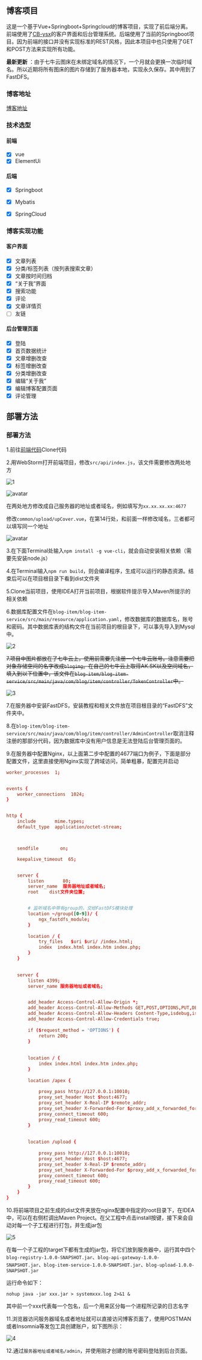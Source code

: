 ## 博客项目

这是一个基于Vue+Springboot+Springcloud的博客项目，实现了前后端分离。前端使用了[CB-ysx](https://github.com/CB-ysx/myblog/commits?author=CB-ysx)的客户界面和后台管理系统。后端使用了当前的Springboot项目。因为前端的接口并没有实现标准的REST风格，因此本项目中也只使用了GET和POST方法来实现所有功能。

**最新更新** ：由于七牛云图床在未绑定域名的情况下，一个月就会更换一次临时域名。所以近期将所有图床的图片存储到了服务器本地，实现永久保存。其中用到了FastDFS。

### 博客地址

[博客地址](http://47.100.40.16/home)

### 技术选型

#### 前端

- [X] vue
- [X] ElementUi

#### 后端

- [X] Springboot
- [X] Mybatis
- [X] SpringCloud


### 博客实现功能

#### 客户界面

- [X] 文章列表
- [X] 分类/标签列表（按列表搜索文章）
- [X] 文章按时间归档
- [X] “关于我”界面
- [X] 搜索功能
- [X] 评论
- [X] 文章详情页
- [ ] 友链

#### 后台管理页面

- [X] 登陆
- [X] 首页数据统计
- [X] 文章增删改查
- [X] 标签增删改查
- [X] 分类增删改查
- [X] 编辑“关于我”
- [X] 编辑博客配置页面
- [X] 评论管理

## 部署方法

### 部署方法

1.前往[前端代码](<https://github.com/midoii/myblog>)Clone代码

2.用WebStorm打开前端项目，修改`src/api/index.js`，该文件需要修改两处地方

![1](img/1.png)

![avatar](D:\java_blog\img\7.png)

在两处地方修改成自己服务器的地址或者域名，例如填写为`xx.xx.xx.xx:4677`

修改`common/upload/upCover.vue`，在第14行处，和前面一样修改域名，三者都可以填写同一个地址

![avatar](D:\java_blog\img\8.png)

3.在下面Terminal处输入`npm install -g vue-cli`，就会自动安装相关依赖（需要先安装node.js）

4.在Terminal输入`npm run build`，则会编译程序，生成可以运行的静态资源。结束后可以在项目根目录下看到dist文件夹

5.Clone当前项目，使用IDEA打开当前项目，根据软件提示导入Maven所提示的相关依赖

6.数据库配置文件在`blog-item/blog-item-service/src/main/resource/application.yaml`，修改数据库的数据库名，账号和密码。其中数据库表的结构文件在当前项目的根目录下，可以事先导入到Mysql中。

![2](img/2.png)

~~7.项目中图片都放在了七牛云上，使用前需要先注册一个七牛云账号。注意需要把对象存储空间的名字改成`blogimg`。在自己的七牛云上取得AK.SK以及空间域名，填入到以下位置中，该文件在`blog-item/blog-item-service/src/main/java/com/blog/item/controller/TokenController`中。~~

![3](img/3.png)

7.在服务器中安装FastDFS，安装教程和相关文件放在项目根目录的“FastDFS”文件夹中。

8.在`blog-item/blog-item-service/src/main/java/com/blog/item/controller/AdminController`取消注释注册的那部分代码，因为数据库中没有用户信息是无法登陆后台管理页面的。

9.在服务器中配置Nginx，以上面第二步中配置的4677端口为例子，下面是部分配置文件，这里直接使用Nginx实现了跨域访问，简单粗暴，配置完并启动


```conf
worker_processes  1;


events {
    worker_connections  1024;
}


http {
    include       mime.types;
    default_type  application/octet-stream;



    sendfile        on;

    keepalive_timeout  65;


	server {
        listen       80;
        server_name  服务器地址或者域名;
		root	dist文件夹位置;


		# 监听域名中带有group的，交给FastDFS模块处理
        location ~/group([0-9])/ {
            ngx_fastdfs_module;
        }
		
		location / {
            try_files	$uri $uri/ /index.html;
            index  index.html index.htm index.php;
        }
	}
	

	server {
		listen 4399;
		server_name 服务器地址或者域名;


		add_header Access-Control-Allow-Origin *;
		add_header Access-Control-Allow-Methods GET,POST,OPTIONS,PUT,DELETE;
		add_header Access-Control-Allow-Headers Content-Type,isdebug,isAdmin,accessToken,x-requested-with;
		add_header Access-Control-Allow-Credentials true;
		
		if ($request_method = 'OPTIONS') {
			return 200;
		}
		
		
		location / {
			index index.html index.htm index.php;
		}
		
		location /apex {
		
			proxy_pass http://127.0.0.1:10010;
			proxy_set_header Host $host:4677;
			proxy_set_header X-Real-IP $remote_addr;
			proxy_set_header X-Forwarded-For $proxy_add_x_forwarded_for;
			proxy_connect_timeout 600;
			proxy_read_timeout 600;
		}
		
		
		location /upload {
		
			proxy_pass http://127.0.0.1:10010;
			proxy_set_header Host $host:4677;
			proxy_set_header X-Real-IP $remote_addr;
			proxy_set_header X-Forwarded-For $proxy_add_x_forwarded_for;
			proxy_connect_timeout 600;
			proxy_read_timeout 600;
		}
	}
}

```

10.将前端项目之前生成的dist文件夹放在nginx配置中指定的root目录下，在IDEA中，可以在右侧栏调出Maven Project。在父工程中点击install按键，接下来会自动对每一个子工程进行打包，并生成jar包

![5](img/5.png)

在每一个子工程的target下都有生成的jar包，将它们放到服务器中，运行其中四个`blog-registry-1.0.0-SNAPSHOT.jar`、`blog-api-gateway-1.0.0-SNAPSHOT.jar`、`blog-item-service-1.0.0-SNAPSHOT.jar`、`blog-upload-1.0.0-SNAPSHOT.jar`

运行命令如下：

`nohup java -jar xxx.jar > systemxxx.log 2>&1 &`

其中前一个xxx代表每一个包名，后一个用来区分每一个进程所记录的日志名字

11.浏览器访问服务器域名或者地址就可以直接访问博客页面了，使用POSTMAN或者Insomnia等发包工具创建账户，如下图所示：

![4](img/4.png)

12.通过`服务器地址或者域名/admin`，并使用刚才创建的账号密码登陆到后台页面。


